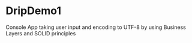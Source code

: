 # DripDemo1
Console App taking user input and encoding to UTF-8 by using Business Layers and SOLID principles
